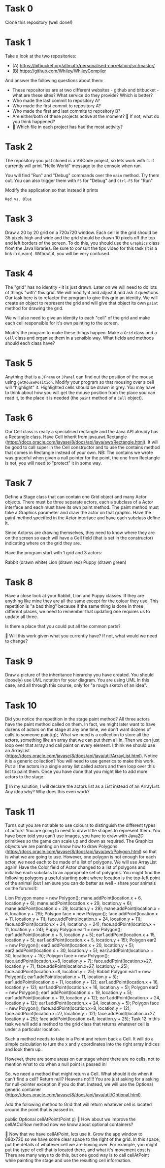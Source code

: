 # Task 0

Clone this repository (well done!)

# Task 1

Take a look at the two repositories:

  * (A) https://bitbucket.org/altmattr/personalised-correlation/src/master/
  * (B) https://github.com/Whiley/WhileyCompiler

And answer the following questions about them:

  * These repositories are at two different websites - github and bitbucket - what are these sites?  What service do they provide? Which is better?
  * Who made the last commit to repository A?
  * Who made the first commit to repository A?
  * Who made the first and last commits to repository B?
  * Are either/both of these projects active at the moment? 🤔 If not, what do you think happened?
  * 🤔 Which file in each project has had the most activity?

# Task 2

The repository you just cloned is a VSCode project, so lets work with it.  It currently will print "Hello World" message to the console when run.

You will find "Run" and "Debug" commands over the `main` method.  Try them out.  You can also trigger them with `F5` for "Debug" and `Ctrl-F5` for "Run"

Modify the application so that instead it prints

~~~~~
Red vs. Blue
~~~~~

# Task 3

Draw a 20 by 20 grid on a 720x720 window.  Each cell in the grid should be 35 pixels high and wide and the grid should be drawn 10 pixels off the top and left borders of the screen.  To do this, you should use the `Graphics` class from the Java libraries.  Be sure to consult the tips video for this task (it is a link in iLearn).  Without it, you will be very confused.

# Task 4

The "grid" has no identity - it is just drawn.  Later on we will need to do lots of things "with" this grid.  We will modify it and adjust it and ask it questions.  Our task here is to refactor the program to give this grid an identity.  We will create an object to represent the grid and will give that object its own `paint` method for drawing the grid.

We will also need to give an identity to each "cell" of the grid and make each cell responsible for it's own painting to the screen.

Modify the program to make these things happen.  Make a `Grid` class and a `Cell` class and organise them in a sensible way.  What fields and methods should each class have?

# Task 5

Anything that is a `JFrame` or `JPanel` can find out the position of the mouse using `getMousePosition`.  Modify your program so that mousing over a cell will "highlight" it.  Highlighted cells should be drawn in grey.  You may have to think about how you will get the mouse position from the place you can read it, to the place it is needed (the `paint` method of a `Cell` object).

# Task 6
Our Cell class is really a specialised rectangle and the Java API already has a Rectangle class. Have Cell inherit from java.awt.Rectangle (https://docs.oracle.com/javase/8/docs/api/java/awt/Rectangle.html). It will be good to call super in the Cell constructor and to use the contains method that comes in Rectangle instead of your own. NB: The contains we wrote was graceful when given a null pointer for the point, the one from Rectangle is not, you will need to "protect" it in some way.

# Task 7
Define a Stage class that can contain one Grid object and many Actor objects. There must be three separate actors, each a subclass of a Actor interface and each must have its own paint method. The paint method must take a Graphics parameter and draw the actor on that graphic. Have the paint method specified in the Actor interface and have each subclass define it.

Since Actorss are drawing themselves, they need to know where they are on the screen so each will have a Cell field (that is set in the constructor) indicating where on the grid they are.

Have the program start with 1 grid and 3 actors:

Rabbit (drawn white)
Lion (drawn red)
Puppy (drawn green)

# Task 8
Have a close look at your Rabbit, Lion and Puppy classes. If they are anything like mine they are all the same except for the colour they use. This repetition is "a bad thing" because if the same thing is done in three different places, we need to remember that updating one requires us to update all three.

Is there a place that you could put all the common parts?

🤔 Will this work given what you currently have? If not, what would we need to change?

# Task 9
Draw a picture of the inheritance hierarchy you have created. You should (loosely) use UML notation for your diagram. You are using UML In this case, and all through this course, only for "a rough sketch of an idea".

# Task 10
Did you notice the repetition in the stage paint method? All three actors have the paint method called on them. In fact, we might later want to have dozens of actors on the stage at any one time, we don't want dozens of calls to someone.paint(g);. What we need is a collection to store all the actors, something like an array that we can put them all in. Then we can just loop over that array and call paint on every element. I think we should use an ArrayList (https://docs.oracle.com/javase/8/docs/api/java/util/ArrayList.html). Notice it is a generic collection? You will need to use generics to make this work. Put all the actors in a single array list called actors and then loop over this list to paint them. Once you have done that you might like to add more actors to the stage.

🤔 In my solution, I will declare the actors list as a List instead of an ArrayList. Any idea why? Why does this even work?

# Task 11
Turns out you are not able to use colours to distinguish the different types of actors! You are going to need to draw little shapes to represent them. You have been told you can't use images, you have to draw with Java2D primitives so the game can scale up and down as required. The Graphics objects we are painting on know how to draw Polygons (https://docs.oracle.com/javase/8/docs/api/java/awt/Polygon.html) so that is what we are going to use. However, one polygon is not enough for each actor, we need each to be made of a list of polygons. We will use ArrayList again! Have the Color field of Actor changed to a list of polygons and initialise each subclass to an appropriate set of polygons. You might find the following polygons a useful starting point where location is the top-left point of the animal (but I am sure you can do better as well - share your animals on the forums!):

Lion
Polygon mane = new Polygon();
mane.addPoint(location.x + 6, location.y + 6);
mane.addPoint(location.x + 29, location.y + 6);
mane.addPoint(location.x + 29, location.y + 29);
mane.addPoint(location.x + 6, location.y + 29);
Polygon face = new Polygon();
face.addPoint(location.x + 11, location.y + 11);
face.addPoint(location.x + 24, location.y + 11);
face.addPoint(location.x + 24, location.y + 24);
face.addPoint(location.x + 11, location.y + 24);
Puppy
Polygon ear1 = new Polygon();
ear1.addPoint(location.x + 5, location.y + 5);
ear1.addPoint(location.x + 15, location.y + 5);
ear1.addPoint(location.x + 5, location.y + 15);
Polygon ear2 = new Polygon();
ear2.addPoint(location.x + 20, location.y + 5);
ear2.addPoint(location.x + 30, location.y + 5);
ear2.addPoint(location.x + 30, location.y + 15);
Polygon face = new Polygon();
face.addPoint(location.x+8, location.y + 7);
face.addPoint(location.x+27, location.y + 7);
face.addPoint(location.x+27, location.y + 25);
face.addPoint(location.x+8, location.y + 25);
Rabbit
Polygon ear1 = new Polygon();
ear1.addPoint(location.x + 11, location.y + 5);
ear1.addPoint(location.x + 11, location.y + 12);
ear1.addPoint(location.x + 16, location.y + 12);
ear1.addPoint(location.x + 16, location.y + 5);
Polygon ear2 = new Polygon();
ear1.addPoint(location.x + 19, location.y + 5);
ear1.addPoint(location.x + 19, location.y + 12);
ear1.addPoint(location.x + 24, location.y + 12);
ear1.addPoint(location.x + 24, location.y + 5);
Polygon face = new Polygon();
face.addPoint(location.x+8, location.y + 12);
face.addPoint(location.x+27, location.y + 12);
face.addPoint(location.x+27, location.y + 25);
face.addPoint(location.x+8, location.y + 25);
Task 12
In this task we will add a method to the grid class that returns whatever cell is under a particular location.

Such a method needs to take in a Point and return back a Cell. It will do a simple calculation to turn the x and y coordinates into the right array indices and look them up.

However, there are some areas on our stage where there are no cells, not to mention what to do when a null point is passed in!

So, we need a method that might return a Cell. What should it do when it can't find a cell? Return null? Heavens no!!!! You are just asking for a asking for null-pointer exception if you do that. Instead, we will use the Optional generic container (https://docs.oracle.com/javase/8/docs/api/java/util/Optional.html).

Add the following method to Grid that will return whatever cell is located around the point that is passed in.

public Optional<Cell> cellAtPoint(Point p)
🤔 How about we improve the cellAtColRow method now we know about optional containers?

🤔 Now that we have cellAtPoint, lets use it. Grow the app window to 880x720 so we have some clear space to the right of the grid. In this space, put the details of whatever cell we are hoving over. For example, you might put the type of cell that is located there, and what it's movement cost is. There are many ways to do this, but one good way is to call cellAtPoint while painting the stage and use the resulting cell information.